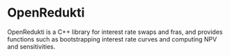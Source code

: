 # OpenRedukti
OpenRedukti is a C++ library for interest rate swaps and fras, and provides functions such as bootstrapping interest rate curves and computing NPV and sensitivities.
